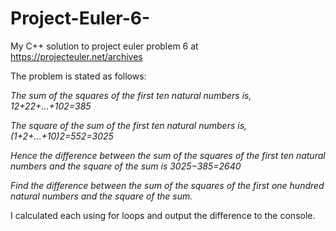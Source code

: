 # Project-Euler-6-
My C++ solution to project euler problem 6 at https://projecteuler.net/archives

The problem is stated as follows:

*The sum of the squares of the first ten natural numbers is,
12+22+...+102=385*

*The square of the sum of the first ten natural numbers is,
(1+2+...+10)2=552=3025*

*Hence the difference between the sum of the squares of the first ten natural numbers and the square of the sum is 3025−385=2640*

*Find the difference between the sum of the squares of the first one hundred natural numbers and the square of the sum.*

I calculated each using for loops and output the difference to the console.
